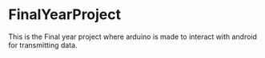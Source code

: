 # FinalYearProject
This is the Final year project where arduino is made to interact with android for transmitting data. 
